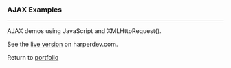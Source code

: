 ### AJAX Examples
***

AJAX demos using JavaScript and XMLHttpRequest().

See the [live version](http://harperdev.com/code/ajax/) on harperdev.com.

<!--- Please feel free to browse each project folder to learn about my approach to solving software problems. Each folder also contains a readme file that explains the project's objective, the approach I took to resolve the challenge and the result. -->

Return to [portfolio](../../../)

